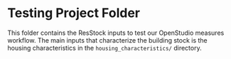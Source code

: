 # Testing Project Folder

This folder contains the ResStock inputs to test our OpenStudio measures workflow. The main inputs that characterize the building stock is the housing characteristics in the `housing_characteristics/` directory.